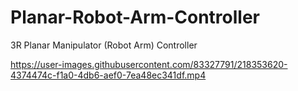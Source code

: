 # Planar-Robot-Arm-Controller
3R Planar Manipulator (Robot Arm) Controller


https://user-images.githubusercontent.com/83327791/218353620-4374474c-f1a0-4db6-aef0-7ea48ec341df.mp4

